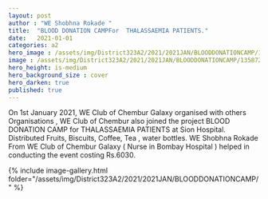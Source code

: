 ```yaml
---
layout: post
author : "WE Shobhna Rokade "
title:  "BLOOD DONATION CAMPFor  THALASSAEMIA PATIENTS."
date:   2021-01-01
categories: a2
hero_image : /assets/img/District323A2/2021/2021JAN/BLOODDONATIONCAMP/135813407_2960926780809804_8703310716957123558_n.jpg
image : /assets/img/District323A2/2021/2021JAN/BLOODDONATIONCAMP/135872272_2960926674143148_5339642170423962358_n (1).jpg
hero_height: is-medium
hero_background_size : cover
hero_darken: true
published: true
---
```


On 1st January 2021, WE Club of Chembur Galaxy organised with others Organisations , WE Club of Chembur also joined the project BLOOD DONATION CAMP for  THALASSAEMIA PATIENTS at Sion Hospital. Distributed Fruits, Biscuits, Coffee, Tea , water bottles. WE Shobhna Rokade From  WE Club of Chembur Galaxy ( Nurse in Bombay Hospital ) helped in conducting the event costing Rs.6030. 

{% include image-gallery.html folder="/assets/img/District323A2/2021/2021JAN/BLOODDONATIONCAMP/" %}